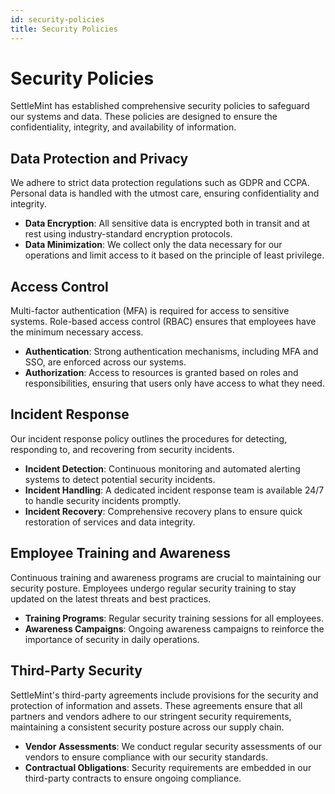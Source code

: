 ```yaml
---
id: security-policies
title: Security Policies
---
```


# Security Policies

SettleMint has established comprehensive security policies to safeguard our systems and data. These policies are designed to ensure the confidentiality, integrity, and availability of information.

## Data Protection and Privacy

We adhere to strict data protection regulations such as GDPR and CCPA. Personal data is handled with the utmost care, ensuring confidentiality and integrity.

- **Data Encryption**: All sensitive data is encrypted both in transit and at rest using industry-standard encryption protocols.
- **Data Minimization**: We collect only the data necessary for our operations and limit access to it based on the principle of least privilege.

## Access Control

Multi-factor authentication (MFA) is required for access to sensitive systems. Role-based access control (RBAC) ensures that employees have the minimum necessary access.

- **Authentication**: Strong authentication mechanisms, including MFA and SSO, are enforced across our systems.
- **Authorization**: Access to resources is granted based on roles and responsibilities, ensuring that users only have access to what they need.

## Incident Response

Our incident response policy outlines the procedures for detecting, responding to, and recovering from security incidents.

- **Incident Detection**: Continuous monitoring and automated alerting systems to detect potential security incidents.
- **Incident Handling**: A dedicated incident response team is available 24/7 to handle security incidents promptly.
- **Incident Recovery**: Comprehensive recovery plans to ensure quick restoration of services and data integrity.

## Employee Training and Awareness

Continuous training and awareness programs are crucial to maintaining our security posture. Employees undergo regular security training to stay updated on the latest threats and best practices.

- **Training Programs**: Regular security training sessions for all employees.
- **Awareness Campaigns**: Ongoing awareness campaigns to reinforce the importance of security in daily operations.

## Third-Party Security

SettleMint's third-party agreements include provisions for the security and protection of information and assets. These agreements ensure that all partners and vendors adhere to our stringent security requirements, maintaining a consistent security posture across our supply chain.

- **Vendor Assessments**: We conduct regular security assessments of our vendors to ensure compliance with our security standards.
- **Contractual Obligations**: Security requirements are embedded in our third-party contracts to ensure ongoing compliance.